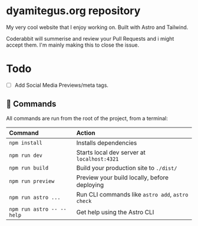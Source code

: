 # dyamitegus.org repository

My very cool website that I enjoy working on.
Built with Astro and Tailwind.

Coderabbit will summerise and review your Pull Requests and i might accept them.
I'm mainly making this to close the issue.

# Todo

- [ ] Add Social Media Previews/meta tags.


## 🧞 Commands

All commands are run from the root of the project, from a terminal:

| Command                   | Action                                           |
| :------------------------ | :----------------------------------------------- |
| `npm install`             | Installs dependencies                            |
| `npm run dev`             | Starts local dev server at `localhost:4321`      |
| `npm run build`           | Build your production site to `./dist/`          |
| `npm run preview`         | Preview your build locally, before deploying     |
| `npm run astro ...`       | Run CLI commands like `astro add`, `astro check` |
| `npm run astro -- --help` | Get help using the Astro CLI                     |

